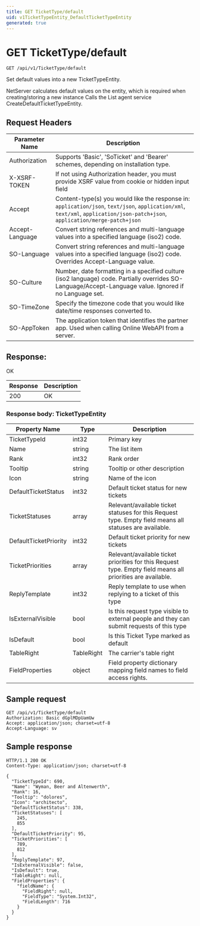 ```yaml
---
title: GET TicketType/default
uid: v1TicketTypeEntity_DefaultTicketTypeEntity
generated: true
---
```


# GET TicketType/default

```http
GET /api/v1/TicketType/default
```

Set default values into a new TicketTypeEntity.


NetServer calculates default values on the entity, which is required when creating/storing a new instance Calls the List agent service CreateDefaultTicketTypeEntity.







## Request Headers

| Parameter Name | Description |
|----------------|-------------|
| Authorization  | Supports 'Basic', 'SoTicket' and 'Bearer' schemes, depending on installation type. |
| X-XSRF-TOKEN   | If not using Authorization header, you must provide XSRF value from cookie or hidden input field |
| Accept         | Content-type(s) you would like the response in: `application/json`, `text/json`, `application/xml`, `text/xml`, `application/json-patch+json`, `application/merge-patch+json` |
| Accept-Language | Convert string references and multi-language values into a specified language (iso2) code. |
| SO-Language | Convert string references and multi-language values into a specified language (iso2) code. Overrides Accept-Language value. |
| SO-Culture | Number, date formatting in a specified culture (iso2 language) code. Partially overrides SO-Language/Accept-Language value. Ignored if no Language set. |
| SO-TimeZone | Specify the timezone code that you would like date/time responses converted to. |
| SO-AppToken | The application token that identifies the partner app. Used when calling Online WebAPI from a server. |


## Response:

OK

| Response | Description |
|----------------|-------------|
| 200 | OK |

### Response body: TicketTypeEntity

| Property Name | Type |  Description |
|----------------|------|--------------|
| TicketTypeId | int32 | Primary key |
| Name | string | The list item |
| Rank | int32 | Rank order |
| Tooltip | string | Tooltip or other description |
| Icon | string | Name of the icon |
| DefaultTicketStatus | int32 | Default ticket status for new tickets |
| TicketStatuses | array | Relevant/available ticket statuses for this Request type. Empty field means all statuses are available. |
| DefaultTicketPriority | int32 | Default ticket priority for new tickets |
| TicketPriorities | array | Relevant/available ticket priorities for this Request type. Empty field means all priorities are available. |
| ReplyTemplate | int32 | Reply template to use when replying to a ticket of this type |
| IsExternalVisible | bool | Is this request type visible to external people and they can submit requests of this type |
| IsDefault | bool | Is this Ticket Type marked as default |
| TableRight | TableRight | The carrier's table right |
| FieldProperties | object | Field property dictionary mapping field names to field access rights. |

## Sample request

```http!
GET /api/v1/TicketType/default
Authorization: Basic dGplMDpUamUw
Accept: application/json; charset=utf-8
Accept-Language: sv
```

## Sample response

```http_
HTTP/1.1 200 OK
Content-Type: application/json; charset=utf-8

{
  "TicketTypeId": 690,
  "Name": "Wyman, Beer and Altenwerth",
  "Rank": 16,
  "Tooltip": "dolores",
  "Icon": "architecto",
  "DefaultTicketStatus": 338,
  "TicketStatuses": [
    245,
    855
  ],
  "DefaultTicketPriority": 95,
  "TicketPriorities": [
    789,
    812
  ],
  "ReplyTemplate": 97,
  "IsExternalVisible": false,
  "IsDefault": true,
  "TableRight": null,
  "FieldProperties": {
    "fieldName": {
      "FieldRight": null,
      "FieldType": "System.Int32",
      "FieldLength": 716
    }
  }
}
```